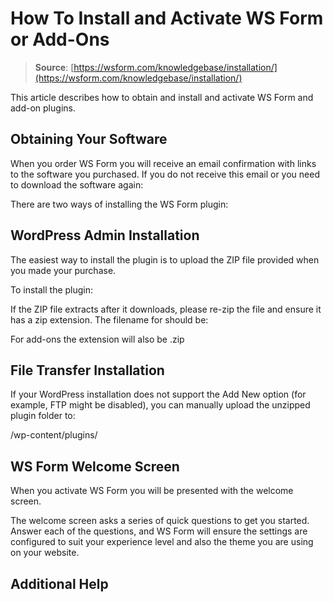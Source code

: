 # How To Install and Activate WS Form or Add-Ons

> **Source**: [https://wsform.com/knowledgebase/installation/](https://wsform.com/knowledgebase/installation/)


This article describes how to obtain and install and activate WS Form and add-on plugins.

## Obtaining Your Software

When you order WS Form you will receive an email confirmation with links to the software you purchased. If you do not receive this email or you need to download the software again:

There are two ways of installing the WS Form plugin:

## WordPress Admin Installation

The easiest way to install the plugin is to upload the ZIP file provided when you made your purchase.

To install the plugin:

If the ZIP file extracts after it downloads, please re-zip the file and ensure it has a zip extension. The filename for should be:

For add-ons the extension will also be .zip

## File Transfer Installation

If your WordPress installation does not support the Add New option (for example, FTP might be disabled), you can manually upload the unzipped plugin folder to:

/wp-content/plugins/

## WS Form Welcome Screen

When you activate WS Form you will be presented with the welcome screen.

The welcome screen asks a series of quick questions to get you started. Answer each of the questions, and WS Form will ensure the settings are configured to suit your experience level and also the theme you are using on your website.

## Additional Help
